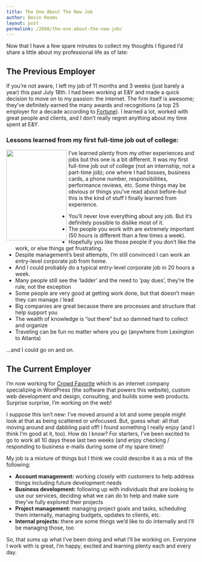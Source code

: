 ```yaml
---
title: The One About The New Job
author: Devin Reams
layout: post
permalink: /2008/the-one-about-the-new-job/
---
```

Now that I have a few spare minutes to collect my thoughts I figured I&#8217;d share a little about my professional life as of late:

## The Previous Employer

If you&#8217;re not aware, I left my job of 11 months and 3 weeks (just barely a year) this past July 18th. I had been working at E&Y and made a quick decision to move on to my passion: the internet. The firm itself is awesome; they&#8217;ve definitely earned the many awards and recognitions (a top 25 employer for a decade according to [Fortune][2]). I learned a lot, worked with great people and clients, and I don&#8217;t really regret anything about my time spent at E&Y.

### Lessons learned from my first full-time job out of college:

[<img style="float:left; padding-right: 5px" src="http://farm2.static.flickr.com/1288/1350774613_09ec0c2d32_m.jpg" alt="" width="160" height="240" />][3]I&#8217;ve learned plenty from my other experiences and jobs but this one is a bit different. It was my first full-time job out of college (not an internship, not a part-time job); one where I had bosses, business cards, a phone number, responsibilities, performance reviews, etc. Some things may be obvious or things you&#8217;ve read about before&#8211;but this is the kind of stuff I finally learned from experience.

*   You&#8217;ll never love everything about any job. But it&#8217;s definitely possible to dislike most of it.
*   The people you work with are extremely important (50 hours is different than a few times a week).
*   Hopefully you like those people if you don&#8217;t like the work, or else things get frustrating.
*   Despite management&#8217;s best attempts, I&#8217;m still convinced I can work an entry-level corporate job from home.
*   And I could probably do a typical entry-level corporate job in 20 hours a week.
*   Many people still see the &#8216;ladder&#8217; and the need to &#8216;pay dues&#8217;, they&#8217;re the rule, not the exception
*   Some people are very good at getting work done, but that doesn&#8217;t mean they can manage / lead
*   Big companies are great because there are processes and structure that help support you
*   The wealth of knowledge is &#8220;out there&#8221; but so damned hard to collect and organize
*   Traveling can be fun no matter where you go (anywhere from Lexington to Atlanta)

&#8230;and I could go on and on.

<p style="text-align: center;">
  <h2>
    The Current Employer
  </h2>
  
  <p>
    I&#8217;m now working for <a href="http://www.crowdfavorite.com/">Crowd Favorite</a> which is an internet company specializing in WordPress (the software that powers this website), custom web development and design, consulting, and builds some web products. Surprise surprise, I&#8217;m working on the web!
  </p>
  
  <p>
    I suppose this isn&#8217;t new: I&#8217;ve moved around a lot and some people might look at that as being scattered or unfocused. But, guess what: all that moving around and dabbling paid off! I found something I really enjoy (and I think I&#8217;m good at it, too). How do I know? For starters, I&#8217;ve been excited to go to work all 10 days these last two weeks (and enjoy checking / responding to business e-mails during some of my spare time)!
  </p>
  
  <p>
    My job is a mixture of things but I think we could describe it as a mix of the following:
  </p>
  
  <ul>
    <li>
      <strong>Account management:</strong> working closely with customers to help address things including future development needs
    </li>
    <li>
      <strong>Business development:</strong> following up with individuals that are looking to use our services, deciding what we can do to help and make sure they&#8217;ve fully explored their projects
    </li>
    <li>
      <strong>Project management:</strong> managing project goals and tasks, scheduling them internally, managing budgets, updates to clients, etc.
    </li>
    <li>
      <strong>Internal projects:</strong> there are some things we&#8217;d like to do internally and I&#8217;ll be managing those, too
    </li>
  </ul>
  
  <p>
    So, that sums up what I&#8217;ve been doing and what I&#8217;ll be working on. Everyone I work with is great, I&#8217;m happy, excited and learning plenty each and every day.
  </p>

 [1]: http://www.ey.com
 [2]: http://money.cnn.com/magazines/fortune/bestcompanies/2008/
 [3]: http://flickr.com/photos/24436943@N00/1350774613 "handshake I"